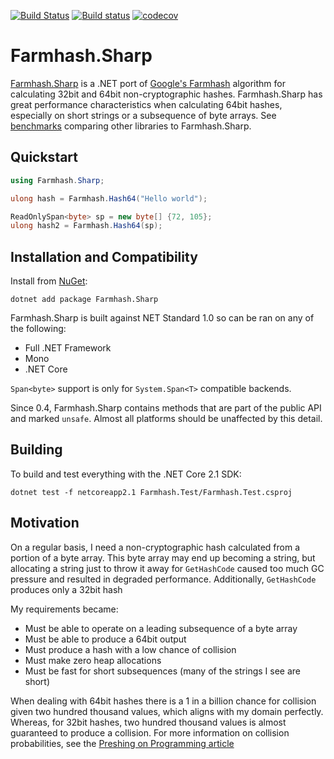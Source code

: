 [![Build Status](https://travis-ci.org/nickbabcock/Farmhash.Sharp.svg?branch=master)](https://travis-ci.org/nickbabcock/Farmhash.Sharp) [![Build status](https://ci.appveyor.com/api/projects/status/w550d3vtweb4vsmq?svg=true)](https://ci.appveyor.com/project/nickbabcock/farmhash-sharp) [![codecov](https://codecov.io/gh/nickbabcock/Farmhash.Sharp/branch/master/graph/badge.svg)](https://codecov.io/gh/nickbabcock/Farmhash.Sharp)

# Farmhash.Sharp

[Farmhash.Sharp](https://nickbabcock.github.io/Farmhash.Sharp) is a .NET port
of [Google's Farmhash](https://github.com/google/farmhash) algorithm for
calculating 32bit and 64bit non-cryptographic hashes. Farmhash.Sharp has great
performance characteristics when calculating 64bit hashes, especially on short
strings or a subsequence of byte arrays. See
[benchmarks](https://nickbabcock.github.io/Farmhash.Sharp#comparison-with-other-libraries)
comparing other libraries to Farmhash.Sharp.

## Quickstart

```csharp
using Farmhash.Sharp;

ulong hash = Farmhash.Hash64("Hello world");

ReadOnlySpan<byte> sp = new byte[] {72, 105};
ulong hash2 = Farmhash.Hash64(sp);
```

## Installation and Compatibility

Install from [NuGet](https://www.nuget.org/packages/Farmhash.Sharp/):

```
dotnet add package Farmhash.Sharp
```

Farmhash.Sharp is built against NET Standard 1.0 so can be ran on any of the following:

- Full .NET Framework
- Mono
- .NET Core

`Span<byte>` support is only for `System.Span<T>` compatible backends.

Since 0.4, Farmhash.Sharp contains methods that are part of the public API and
marked `unsafe`. Almost all platforms should be unaffected by this detail.

## Building

To build and test everything with the .NET Core 2.1 SDK:

```
dotnet test -f netcoreapp2.1 Farmhash.Test/Farmhash.Test.csproj
```

## Motivation

On a regular basis, I need a non-cryptographic hash calculated from a portion of a byte array. This byte array
may end up becoming a string, but allocating a string just to throw it away for `GetHashCode` caused too much
GC pressure and resulted in degraded performance. Additionally, `GetHashCode` produces only a 32bit hash

My requirements became:

* Must be able to operate on a leading subsequence of a byte array
* Must be able to produce a 64bit output
* Must produce a hash with a low chance of collision
* Must make zero heap allocations
* Must be fast for short subsequences (many of the strings I see are short)

When dealing with 64bit hashes there is a 1 in a billion chance for collision given two hundred thousand
values, which aligns with my domain perfectly. Whereas, for 32bit hashes, two hundred thousand values is
almost guaranteed to produce a collision. For more information on collision probabilities, see the [Preshing
on Programming article][]

[Preshing on Programming article]: http://preshing.com/20110504/hash-collision-probabilities/
